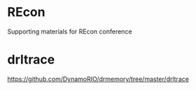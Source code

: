 # REcon
Supporting materials for REcon conference

# drltrace
https://github.com/DynamoRIO/drmemory/tree/master/drltrace
